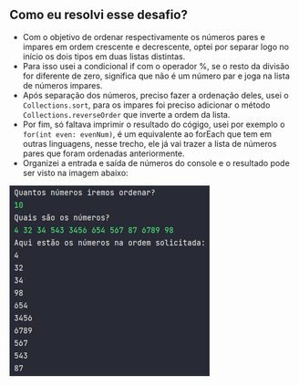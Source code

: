 ## Como eu resolvi esse desafio?

- Com o objetivo de ordenar respectivamente os números pares e impares em ordem crescente e decrescente, optei por separar logo no início os dois tipos em duas listas distintas.
- Para isso usei a condicional if com o operador %, se o resto da divisão for diferente de zero, significa que não é um número par e joga na lista de números impares.
- Após separação dos números, preciso fazer a ordenação deles, usei o `Collections.sort`, para os impares foi preciso adicionar o método `Collections.reverseOrder` que inverte a ordem da lista.
- Por fim, só faltava imprimir o resultado do cógigo, usei por exemplo o `for(int even: evenNum)`, é um equivalente ao forEach que tem em outras linguagens, nesse trecho, ele já vai trazer a lista de números pares que foram ordenadas anteriormente.
- Organizei a entrada e saída de números do console e o resultado pode ser visto na imagem abaixo:  

![Exemplo de Imagem](SortNumbers.png)